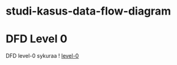 # studi-kasus-data-flow-diagram

# DFD Level 0
 DFD level-0 sykuraa
 ! [level-0](img/DFD%20level%200/level0.jpeg)
 
